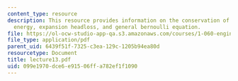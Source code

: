 ```yaml
---
content_type: resource
description: This resource provides information on the conservation of mechanical
  energy, expansion headloss, and general bernoulli equation.
file: https://ol-ocw-studio-app-qa.s3.amazonaws.com/courses/1-060-engineering-mechanics-ii-spring-2006/099e1970dce6e91506ffa782ef1f1090_lecture13.pdf
file_type: application/pdf
parent_uid: 6439f51f-7325-c3ea-129c-1205b94ea80d
resourcetype: Document
title: lecture13.pdf
uid: 099e1970-dce6-e915-06ff-a782ef1f1090
---
```

